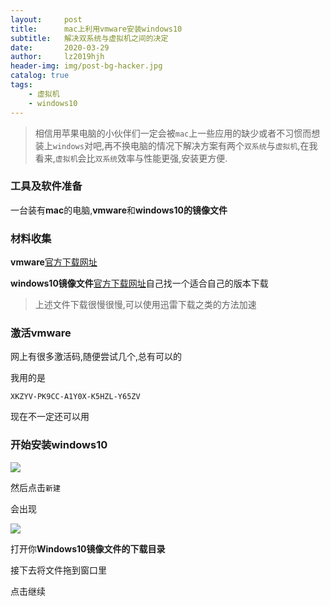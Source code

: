 ```yaml
---
layout:     post
title:      mac上利用vmware安装windows10
subtitle:   解决双系统与虚拟机之间的决定
date:       2020-03-29
author:     lz2019hjh
header-img: img/post-bg-hacker.jpg
catalog: true
tags:
    - 虚拟机
    - windows10
---
```



> 相信用苹果电脑的小伙伴们一定会被`mac`上一些应用的缺少或者不习惯而想装上`windows`对吧,再不换电脑的情况下解决方案有两个`双系统`与`虚拟机`,在我看来,`虚拟机`会比`双系统`效率与性能更强,安装更方便.

### 工具及软件准备

一台装有**mac**的电脑,**vmware**和**windows10的镜像文件**

### 材料收集

**vmware**[官方下载网址](https://download3.vmware.com/software/fusion/file/VMware-Fusion-11.5.3-15870345.dmg)

**windows10镜像文件**[官方下载网址](https://www.microsoft.com/zh-cn/software-download/windows10ISO?36261b60-2f68-4336-abe2-4b00f210b6aa=True)自己找一个适合自己的版本下载

>上述文件下载很慢很慢,可以使用迅雷下载之类的方法加速

### 激活vmware

网上有很多激活码,随便尝试几个,总有可以的

我用的是

    XKZYV-PK9CC-A1Y0X-K5HZL-Y65ZV

现在不一定还可以用

### 开始安装windows10

![](https://tva1.sinaimg.cn/large/00831rSTly1gdb52li3a2j31850u0qms.jpg)

然后点击`新建`

会出现

![](https://tva1.sinaimg.cn/large/00831rSTly1gdb54ndrnoj30yz0u07ia.jpg)

打开你**Windows10镜像文件的下载目录**

接下去将文件拖到窗口里

点击继续


